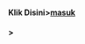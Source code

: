 <h4>Klik Disini><a href="Tugas_PWB/Index.html/form.html/Welcome.html/style.css">masuk</a><h4>
<p Tugas Selesai>>